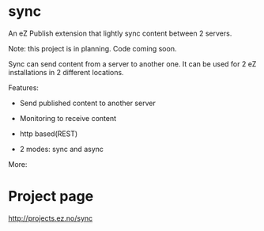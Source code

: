 sync
====

An eZ Publish extension that lightly sync content between 2 servers. 

Note: this project is in planning. Code coming soon.


Sync can send content from a server to another one. It can be used for 2 eZ installations in 2 different locations.


Features:


- Send published content to another server


- Monitoring to receive content


- http based(REST)


- 2 modes: sync and async


More:



Project page
====
http://projects.ez.no/sync